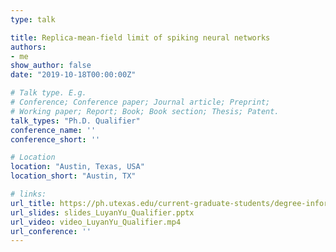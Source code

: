 ```yaml
---
type: talk

title: Replica-mean-field limit of spiking neural networks
authors:
- me
show_author: false
date: "2019-10-18T00:00:00Z"

# Talk type. E.g.
# Conference; Conference paper; Journal article; Preprint;
# Working paper; Report; Book; Book section; Thesis; Patent.
talk_types: "Ph.D. Qualifier"
conference_name: ''
conference_short: ''

# Location
location: "Austin, Texas, USA"
location_short: "Austin, TX"

# links:
url_title: https://ph.utexas.edu/current-graduate-students/degree-information#doctoral-degree
url_slides: slides_LuyanYu_Qualifier.pptx
url_video: video_LuyanYu_Qualifier.mp4
url_conference: ''
---
```


